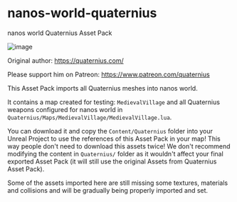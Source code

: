 # nanos-world-quaternius
nanos world Quaternius Asset Pack


![image](https://user-images.githubusercontent.com/6226807/115148795-9ba72500-a037-11eb-9c24-9545162f1e8c.png)

Original author: https://quaternius.com/

Please support him on Patreon: https://www.patreon.com/quaternius


This Asset Pack imports all Quaternius meshes into nanos world.

It contains a map created for testing: `MedievalVillage` and all Quaternius weapons configured for nanos world in `Quaternius/Maps/MedievalVillage/MedievalVillage.lua`.


You can download it and copy the `Content/Quaternius` folder into your Unreal Project to use the references of this Asset Pack in your map! This way people don't need to download this assets twice! We don't recommend modifying the content in `Quaternius/` folder as it wouldn't affect your final exported Asset Pack (it will still use the original Assets from Quaternius Asset Pack).

Some of the assets imported here are still missing some textures, materials and collisions and will be gradually being properly imported and set.
